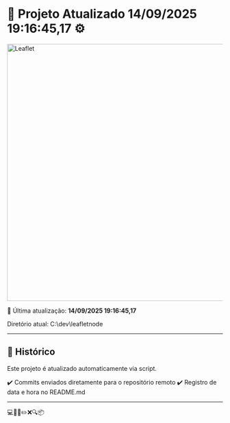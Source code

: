# 🚀 Projeto Atualizado **14/09/2025 19:16:45,17** ⚙️
<img width="600" src="https://rawgit.com/Leaflet/Leaflet/main/src/images/logo.svg" alt="Leaflet" />


📅 Última atualização: **14/09/2025 19:16:45,17**

Diretório atual: C:\dev\leafletnode

---

## 📌 Histórico
Este projeto é atualizado automaticamente via script.

✔️ Commits enviados diretamente para o repositório remoto
✔️ Registro de data e hora no README.md

---

💻🧠✅✏️❌🔍📦
